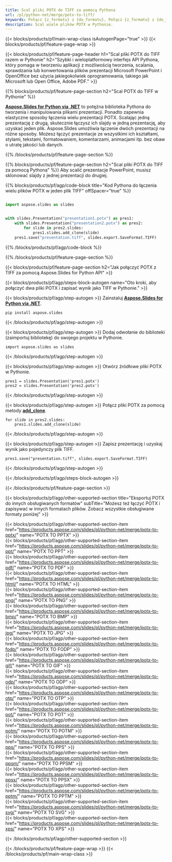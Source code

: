 ```yaml
---
title: Scal pliki POTX do TIFF za pomocą Pythona
url: /pl/python-net/merge/potx-to-tiff/
keywords: Połącz {z_formatu} z {do_formatu}, Połącz {z_formatu} z {do_formatu}, Połącz {z_formatu} z {do_formatu}, PowerPoint, Prezentacja, {do_formatu}, Python, Aspose
description: Scal wiele plików POTX w Pythonie.
---
```


{{< blocks/products/pf/main-wrap-class isAutogenPage="true" >}}
{{< blocks/products/pf/feature-page-wrap >}}

{{< blocks/products/pf/feature-page-header h1="Scal pliki POTX do TIFF razem w Pythonie" h2="Szybki i wieloplatformowy interfejs API Pythona, który pomaga w tworzeniu aplikacji z możliwością tworzenia, scalania, sprawdzania lub konwertowania plików prezentacji Microsoft PowerPoint i OpenOffice bez użycia jakiegokolwiek oprogramowania, takiego jak Microsoft lub Open Office, Adobe PDF." >}}

{{% blocks/products/pf/feature-page-section h2="Scal POTX do TIFF w Pythonie" %}}

[**Aspose.Slides for Python via .NET**](https://products.aspose.com/slides/pl/python-net/) to potężna biblioteka Pythona do tworzenia i manipulowania plikami prezentacji. Ponadto zapewnia elastyczne sposoby łączenia wielu prezentacji POTX. Scalając jedną prezentację z drugą, skutecznie łączysz ich slajdy w jedną prezentację, aby uzyskać jeden plik. Aspose.Slides umożliwia łączenie dwóch prezentacji na różne sposoby. Możesz łączyć prezentacje ze wszystkimi ich kształtami, stylami, tekstami, formatowaniem, komentarzami, animacjami itp. bez obaw o utratę jakości lub danych.

{{% /blocks/products/pf/feature-page-section %}}

{{% blocks/products/pf/feature-page-section  h2="Scal pliki POTX do TIFF za pomocą Pythona" %}}
Aby scalić prezentacje PowerPoint, musisz sklonować slajdy z jednej prezentacji do drugiej.

{{% blocks/products/pf/agp/code-block title="Kod Pythona do łączenia wielu plików POTX w jeden plik TIFF" offSpacer="true" %}}

```python

import aspose.slides as slides


with slides.Presentation("presentation1.potx") as pres1:
    with slides.Presentation("presentation2.potx") as pres2:
        for slide in pres2.slides:
            pres1.slides.add_clone(slide)
    pres1.save("presentation.tiff", slides.export.SaveFormat.TIFF)
```


{{% /blocks/products/pf/agp/code-block %}}

{{% /blocks/products/pf/feature-page-section %}}

{{< blocks/products/pf/feature-page-section  h2="Jak połączyć POTX z TIFF za pomocą Aspose.Slides for Python API" >}}

{{< blocks/products/pf/agp/steps-block-autogen name="Oto kroki, aby połączyć dwa pliki POTX i zapisać wynik jako TIFF w Pythonie." >}}

{{< blocks/products/pf/agp/step-autogen >}}
Zainstaluj [**Aspose.Slides for Python via .NET**](https://products.aspose.com/slides/pl/python-net/).
```
pip install aspose.slides
```
{{< /blocks/products/pf/agp/step-autogen >}}

{{< blocks/products/pf/agp/step-autogen >}}
Dodaj odwołanie do biblioteki (zaimportuj bibliotekę) do swojego projektu w Pythonie.
```
import aspose.slides as slides
```
{{< /blocks/products/pf/agp/step-autogen >}}

{{< blocks/products/pf/agp/step-autogen >}}
Otwórz źródłowe pliki POTX w Pythonie.
```
pres1 = slides.Presentation('pres1.potx')
pres2 = slides.Presentation('pres2.potx')
```
{{< /blocks/products/pf/agp/step-autogen >}}

{{< blocks/products/pf/agp/step-autogen >}}
Połącz pliki POTX za pomocą metody [**add_clone**](https://reference.aspose.com/slides/python-net/aspose.slides/islidecollection/#methods).
```
for slide in pres2.slides:
    pres1.slides.add_clone(slide)
```
{{< /blocks/products/pf/agp/step-autogen >}}

{{< blocks/products/pf/agp/step-autogen >}}
Zapisz prezentację i uzyskaj wynik jako pojedynczy plik TIFF.
```
pres1.save("presentation.tiff", slides.export.SaveFormat.TIFF)
```

{{< /blocks/products/pf/agp/step-autogen >}}

{{< /blocks/products/pf/agp/steps-block-autogen >}}

{{< /blocks/products/pf/feature-page-section >}}

{{< blocks/products/pf/agp/other-supported-section title="Eksportuj POTX do innych obsługiwanych formatów" subTitle="Możesz też łączyć POTX i zapisywać w innych formatach plików. Zobacz wszystkie obsługiwane formaty poniżej" >}}

{{< blocks/products/pf/agp/other-supported-section-item href="https://products.aspose.com/slides/pl/python-net/merge/potx-to-pptx/" name="POTX TO PPTX" >}}  
{{< blocks/products/pf/agp/other-supported-section-item href="https://products.aspose.com/slides/pl/python-net/merge/potx-to-ppt/" name="POTX TO PPT" >}}  
{{< blocks/products/pf/agp/other-supported-section-item href="https://products.aspose.com/slides/pl/python-net/merge/potx-to-pdf/" name="POTX TO PDF" >}}  
{{< blocks/products/pf/agp/other-supported-section-item href="https://products.aspose.com/slides/pl/python-net/merge/potx-to-html/" name="POTX TO HTML" >}}  
{{< blocks/products/pf/agp/other-supported-section-item href="https://products.aspose.com/slides/pl/python-net/merge/potx-to-png/" name="POTX TO PNG" >}}  
{{< blocks/products/pf/agp/other-supported-section-item href="https://products.aspose.com/slides/pl/python-net/merge/potx-to-bmp/" name="POTX TO BMP" >}}  
{{< blocks/products/pf/agp/other-supported-section-item href="https://products.aspose.com/slides/pl/python-net/merge/potx-to-jpg/" name="POTX TO JPG" >}}  
{{< blocks/products/pf/agp/other-supported-section-item href="https://products.aspose.com/slides/pl/python-net/merge/potx-to-fodp/" name="POTX TO FODP" >}}  
{{< blocks/products/pf/agp/other-supported-section-item href="https://products.aspose.com/slides/pl/python-net/merge/potx-to-gif/" name="POTX TO GIF" >}}  
{{< blocks/products/pf/agp/other-supported-section-item href="https://products.aspose.com/slides/pl/python-net/merge/potx-to-odp/" name="POTX TO ODP" >}}  
{{< blocks/products/pf/agp/other-supported-section-item href="https://products.aspose.com/slides/pl/python-net/merge/potx-to-otp/" name="POTX TO OTP" >}}  
{{< blocks/products/pf/agp/other-supported-section-item href="https://products.aspose.com/slides/pl/python-net/merge/potx-to-pot/" name="POTX TO POT" >}}  
{{< blocks/products/pf/agp/other-supported-section-item href="https://products.aspose.com/slides/pl/python-net/merge/potx-to-potm/" name="POTX TO POTM" >}}  
{{< blocks/products/pf/agp/other-supported-section-item href="https://products.aspose.com/slides/pl/python-net/merge/potx-to-pps/" name="POTX TO PPS" >}}  
{{< blocks/products/pf/agp/other-supported-section-item href="https://products.aspose.com/slides/pl/python-net/merge/potx-to-ppsm/" name="POTX TO PPSM" >}}  
{{< blocks/products/pf/agp/other-supported-section-item href="https://products.aspose.com/slides/pl/python-net/merge/potx-to-ppsx/" name="POTX TO PPSX" >}}  
{{< blocks/products/pf/agp/other-supported-section-item href="https://products.aspose.com/slides/pl/python-net/merge/potx-to-pptm/" name="POTX TO PPTM" >}}  
{{< blocks/products/pf/agp/other-supported-section-item href="https://products.aspose.com/slides/pl/python-net/merge/potx-to-svg/" name="POTX TO SVG" >}}  
{{< blocks/products/pf/agp/other-supported-section-item href="https://products.aspose.com/slides/pl/python-net/merge/potx-to-xps/" name="POTX TO XPS" >}}  


{{< /blocks/products/pf/agp/other-supported-section >}}

{{< /blocks/products/pf/feature-page-wrap >}}
{{< /blocks/products/pf/main-wrap-class >}}